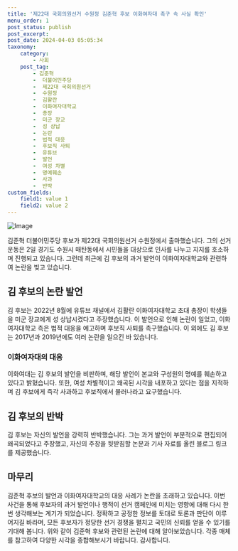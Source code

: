 ```yaml
---
title: '제22대 국회의원선거 수원정 김준혁 후보 이화여자대 촉구 속 사실 확인'
menu_order: 1
post_status: publish
post_excerpt: 
post_date: 2024-04-03 05:05:34
taxonomy:
    category:
        - 사회
    post_tag:
        - 김준혁
        -  더불어민주당
        -  제22대 국회의원선거
        -  수원정
        -  김활란
        -  이화여자대학교
        -  총장
        -  미군 장교
        -  성 상납
        -  논란
        -  법적 대응
        -  후보직 사퇴
        -  유튜브
        -  발언
        -  여성 차별
        -  명예훼손
        -  사과
        -  반박
custom_fields:
    field1: value 1
    field2: value 2
---
```


![Image](https://imgnews.pstatic.net/image/020/2024/04/02/0003556800_001_20240402152401040.jpg?type=w647)

김준혁 더불어민주당 후보가 제22대 국회의원선거 수원정에서 출마했습니다. 그의 선거운동은 2일 경기도 수원시 매탄동에서 시민들을 대상으로 인사를 나누고 지지를 호소하며 진행되고 있습니다. 그런데 최근에 김 후보의 과거 발언이 이화여자대학교와 관련하여 논란을 빚고 있습니다.
## 김 후보의 논란 발언
김 후보는 2022년 8월에 유튜브 채널에서 김활란 이화여자대학교 초대 총장이 학생들을 미군 장교에게 성 상납시켰다고 주장했습니다. 이 발언으로 인해 논란이 일었고, 이화여자대학교 측은 법적 대응을 예고하며 후보직 사퇴를 촉구했습니다. 이 외에도 김 후보는 2017년과 2019년에도 여러 논란을 일으킨 바 있습니다.
### 이화여자대의 대응
이화여대는 김 후보의 발언을 비판하며, 해당 발언이 본교와 구성원의 명예를 훼손하고 있다고 밝혔습니다. 또한, 여성 차별적이고 왜곡된 시각을 내포하고 있다는 점을 지적하며 김 후보에게 즉각 사과하고 후보직에서 물러나라고 요구했습니다.
## 김 후보의 반박
김 후보는 자신의 발언을 강력히 반박했습니다. 그는 과거 발언이 부분적으로 편집되어 왜곡되었다고 주장했고, 자신의 주장을 뒷받침할 논문과 기사 자료를 올린 블로그 링크를 제공했습니다.
## 마무리
김준혁 후보의 발언과 이화여자대학교의 대응 사례가 논란을 초래하고 있습니다. 이번 사건을 통해 후보자의 과거 발언이나 행적이 선거 캠페인에 미치는 영향에 대해 다시 한번 생각해보는 계기가 되었습니다. 정확하고 공정한 정보를 토대로 토론과 판단이 이루어지길 바라며, 모든 후보자가 정당한 선거 경쟁을 펼치고 국민의 신뢰를 얻을 수 있기를 기대해 봅니다.
위와 같이 김준혁 후보와 관련된 논란에 대해 알아보았습니다. 각종 매체를 참고하여 다양한 시각을 종합해보시기 바랍니다. 감사합니다.
